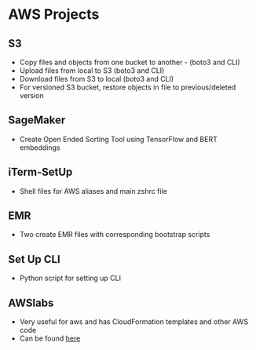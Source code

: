 # AWS Projects
## S3
* Copy files and objects from one bucket to another - (boto3 and CLI)
* Upload files from local to S3 (boto3 and CLI)
* Download files from S3 to local (boto3 and CLI)
* For versioned S3 bucket, restore objects in file to previous/deleted version
## SageMaker
* Create Open Ended Sorting Tool using TensorFlow and BERT embeddings
## iTerm-SetUp
* Shell files for AWS aliases and main zshrc file
## EMR
* Two create EMR files with corresponding bootstrap scripts
## Set Up CLI
* Python script for setting up CLI
## AWSlabs
* Very useful for aws and has CloudFormation templates and other AWS code
* Can be found [here](https://github.com/awslabs)
